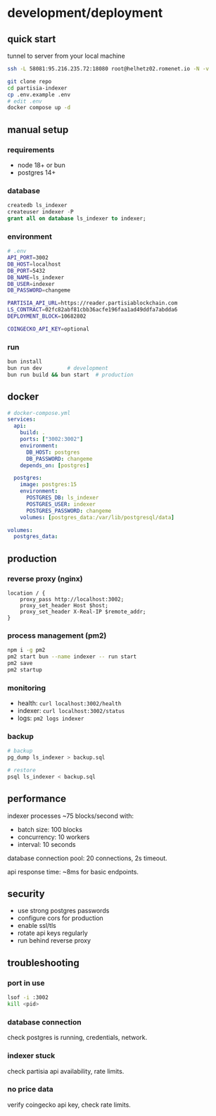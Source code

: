 # development/deployment

## quick start

tunnel to server from your local machine
```bash
ssh -L 58081:95.216.235.72:18080 root@helhetz02.romenet.io -N -v
```

```bash
git clone repo
cd partisia-indexer
cp .env.example .env
# edit .env
docker compose up -d
```

## manual setup

### requirements
- node 18+ or bun
- postgres 14+

### database
```sql
createdb ls_indexer
createuser indexer -P
grant all on database ls_indexer to indexer;
```

### environment
```bash
# .env
API_PORT=3002
DB_HOST=localhost
DB_PORT=5432
DB_NAME=ls_indexer
DB_USER=indexer
DB_PASSWORD=changeme

PARTISIA_API_URL=https://reader.partisiablockchain.com
LS_CONTRACT=02fc82abf81cbb36acfe196faa1ad49ddfa7abdda6
DEPLOYMENT_BLOCK=10682802

COINGECKO_API_KEY=optional
```

### run
```bash
bun install
bun run dev        # development
bun run build && bun start  # production
```

## docker

```yaml
# docker-compose.yml
services:
  api:
    build: .
    ports: ["3002:3002"]
    environment:
      DB_HOST: postgres
      DB_PASSWORD: changeme
    depends_on: [postgres]

  postgres:
    image: postgres:15
    environment:
      POSTGRES_DB: ls_indexer
      POSTGRES_USER: indexer
      POSTGRES_PASSWORD: changeme
    volumes: [postgres_data:/var/lib/postgresql/data]

volumes:
  postgres_data:
```

## production

### reverse proxy (nginx)
```nginx
location / {
    proxy_pass http://localhost:3002;
    proxy_set_header Host $host;
    proxy_set_header X-Real-IP $remote_addr;
}
```

### process management (pm2)
```bash
npm i -g pm2
pm2 start bun --name indexer -- run start
pm2 save
pm2 startup
```

### monitoring
- health: `curl localhost:3002/health`
- indexer: `curl localhost:3002/status`
- logs: `pm2 logs indexer`

### backup
```bash
# backup
pg_dump ls_indexer > backup.sql

# restore
psql ls_indexer < backup.sql
```

## performance

indexer processes ~75 blocks/second with:
- batch size: 100 blocks
- concurrency: 10 workers
- interval: 10 seconds

database connection pool: 20 connections, 2s timeout.

api response time: ~8ms for basic endpoints.

## security

- use strong postgres passwords
- configure cors for production
- enable ssl/tls
- rotate api keys regularly
- run behind reverse proxy

## troubleshooting

### port in use
```bash
lsof -i :3002
kill <pid>
```

### database connection
check postgres is running, credentials, network.

### indexer stuck
check partisia api availability, rate limits.

### no price data
verify coingecko api key, check rate limits.
